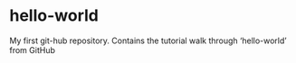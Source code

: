 # hello-world
My first git-hub repository. Contains the tutorial walk through ‘hello-world’ from GitHub
